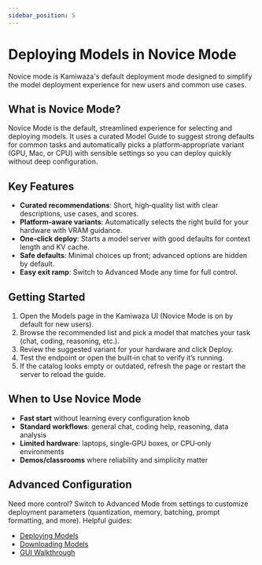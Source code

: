 ```yaml
---
sidebar_position: 5
---
```


# Deploying Models in Novice Mode

Novice mode is Kamiwaza's default deployment mode designed to simplify the model deployment experience for new users and common use cases.

## What is Novice Mode?

Novice Mode is the default, streamlined experience for selecting and deploying models. It uses a curated Model Guide to suggest strong defaults for common tasks and automatically picks a platform‑appropriate variant (GPU, Mac, or CPU) with sensible settings so you can deploy quickly without deep configuration.

## Key Features

- **Curated recommendations**: Short, high‑quality list with clear descriptions, use cases, and scores.
- **Platform‑aware variants**: Automatically selects the right build for your hardware with VRAM guidance.
- **One‑click deploy**: Starts a model server with good defaults for context length and KV cache.
- **Safe defaults**: Minimal choices up front; advanced options are hidden by default.
- **Easy exit ramp**: Switch to Advanced Mode any time for full control.

## Getting Started

1. Open the Models page in the Kamiwaza UI (Novice Mode is on by default for new users).
2. Browse the recommended list and pick a model that matches your task (chat, coding, reasoning, etc.).
3. Review the suggested variant for your hardware and click Deploy.
4. Test the endpoint or open the built‑in chat to verify it’s running.
5. If the catalog looks empty or outdated, refresh the page or restart the server to reload the guide.

## When to Use Novice Mode

- **Fast start** without learning every configuration knob
- **Standard workflows**: general chat, coding help, reasoning, data analysis
- **Limited hardware**: laptops, single‑GPU boxes, or CPU‑only environments
- **Demos/classrooms** where reliability and simplicity matter

## Advanced Configuration

Need more control? Switch to Advanced Mode from settings to customize deployment parameters (quantization, memory, batching, prompt formatting, and more). Helpful guides:

- [Deploying Models](./deployment.md)
- [Downloading Models](./downloading-models.md)
- [GUI Walkthrough](./gui-walkthrough.md)